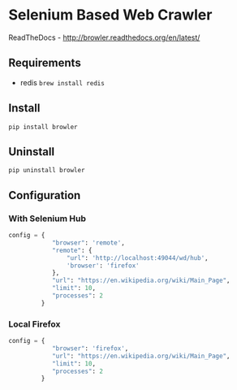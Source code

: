 # Selenium Based Web Crawler

ReadTheDocs - http://browler.readthedocs.org/en/latest/

## Requirements

* redis `brew install redis`

## Install

```
pip install browler
```

## Uninstall

```
pip uninstall browler
```

## Configuration

### With Selenium Hub
```python
config = {
            "browser": 'remote',
            "remote": {
                "url": 'http://localhost:49044/wd/hub',
                'browser': 'firefox'
            },
            "url": "https://en.wikipedia.org/wiki/Main_Page",
            "limit": 10,
            "processes": 2
         }
```

### Local Firefox

```python
config = {
            "browser": 'firefox',
            "url": "https://en.wikipedia.org/wiki/Main_Page",
            "limit": 10,
            "processes": 2
         }
```

